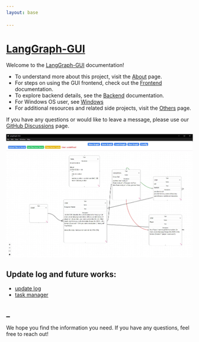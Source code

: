 ```yaml
---
layout: base

---
```


# [LangGraph-GUI](https://github.com/LangGraph-GUI/LangGraph-GUI/)

Welcome to the [LangGraph-GUI](https://github.com/LangGraph-GUI/LangGraph-GUI/) documentation!

- To understand more about this project, visit the [About](/About) page.
- For steps on using the GUI frontend, check out the [Frontend](/Frontend) documentation.
- To explore backend details, see the [Backend](/Backend) documentation.
- For Windows OS user, see [Windows](/Others/Windows)
- For additional resources and related side projects, visit the [Others](/Others) page.

If you have any questions or would like to leave a message, please use our [GitHub Discussions](https://github.com/LangGraph-GUI/LangGraph-GUI/discussions) page.

![LangGraph-GUI](/cover.webp)


## Update log and future works:
* [update log](https://github.com/LangGraph-GUI/LangGraph-GUI/blob/main/CHANGELOG.md)
* [task manager](https://github.com/orgs/LangGraph-GUI/projects)


## _
We hope you find the information you need. If you have any questions, feel free to reach out!